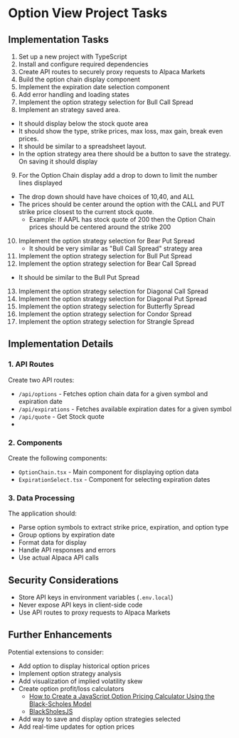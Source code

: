 # Option View Project Tasks

## Implementation Tasks
1. Set up a new  project with TypeScript 
2. Install and configure required dependencies 
3. Create API routes to securely proxy requests to Alpaca Markets
4. Build the option chain display component
5. Implement the expiration date selection component
6. Add error handling and loading states
7. Implement the option strategy selection for Bull Call Spread
8. Implement an strategy saved area.
  - It should display below the stock quote area
  - It should show the type, strike prices, max loss, max gain, break even prices.
  - It should be similar to a spreadsheet layout.
  - In the option strategy area there should be a button to save the strategy. On saving it should display
9. For the Option Chain display add a drop to down to limit the number lines displayed
  - The drop down should have have choices of 10,40, and ALL
  - The prices should be center around the option with the CALL and PUT strike price closest to the current stock quote. 
    - Example: If AAPL has stock quote of 200 then the Option Chain prices should be centered around the strike 200
10. Implement the option strategy selection for Bear Put Spread
    - It should be very similar as "Bull Call Spread" strategy area
11. Implement the option strategy selection for Bull Put Spread
12. Implement the option strategy selection for Bear Call Spread
  - It should be similar to the Bull Put Spread
13. Implement the option strategy selection for Diagonal Call Spread
14. Implement the option strategy selection for Diagonal Put Spread
15. Implement the option strategy selection for Butterfly Spread
16. Implement the option strategy selection for Condor Spread
17. Implement the option strategy selection for Strangle Spread

## Implementation Details

### 1. API Routes

Create two API routes:
- `/api/options` - Fetches option chain data for a given symbol and expiration date
- `/api/expirations` - Fetches available expiration dates for a given symbol
- `/api/quote` - Get Stock quote
-

### 2. Components

Create the following components:
- `OptionChain.tsx` - Main component for displaying option data
- `ExpirationSelect.tsx` - Component for selecting expiration dates

### 3. Data Processing

The application should:
- Parse option symbols to extract strike price, expiration, and option type
- Group options by expiration date
- Format data for display
- Handle API responses and errors
- Use actual Alpaca API calls


## Security Considerations

- Store API keys in environment variables (`.env.local`)
- Never expose API keys in client-side code
- Use API routes to proxy requests to Alpaca Markets


## Further Enhancements

Potential extensions to consider:
- Add option to display historical option prices
- Implement option strategy analysis
- Add visualization of implied volatility skew
- Create option profit/loss calculators
  - [How to Create a JavaScript Option Pricing Calculator Using the Black-Scholes Model](https://developer.mescius.com/blogs/how-to-create-javascript-option-pricing-calculator-black-scholes-model)
  - [BlackSholesJS](https://developer.mescius.com/blogs/how-to-create-javascript-option-pricing-calculator-black-scholes-model)
- Add way to save and display option strategies selected
- Add real-time updates for option prices


